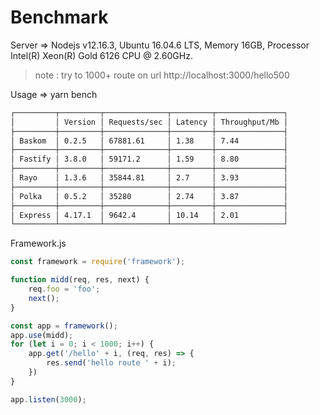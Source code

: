 # Benchmark

Server => Nodejs v12.16.3, Ubuntu 16.04.6 LTS, Memory 16GB, Processor Intel(R) Xeon(R) Gold 6126 CPU @ 2.60GHz.
> note : try to 1000+ route on url http://localhost:3000/hello500

Usage => yarn bench
```bash
┌─────────┬─────────┬──────────────┬─────────┬───────────────┐
│         │ Version │ Requests/sec │ Latency │ Throughput/Mb │
├─────────┼─────────┼──────────────┼─────────┼───────────────┤
│ Baskom  │ 0.2.5   │ 67881.61     │ 1.38    │ 7.44          │
├─────────┼─────────┼──────────────┼─────────┼───────────────┤
│ Fastify │ 3.8.0   │ 59171.2      │ 1.59    │ 8.80          │
├─────────┼─────────┼──────────────┼─────────┼───────────────┤
│ Rayo    │ 1.3.6   │ 35844.81     │ 2.7     │ 3.93          │
├─────────┼─────────┼──────────────┼─────────┼───────────────┤
│ Polka   │ 0.5.2   │ 35280        │ 2.74    │ 3.87          │
├─────────┼─────────┼──────────────┼─────────┼───────────────┤
│ Express │ 4.17.1  │ 9642.4       │ 10.14   │ 2.01          │
└─────────┴─────────┴──────────────┴─────────┴───────────────┘

```

Framework.js
```js
const framework = require('framework');

function midd(req, res, next) {
    req.foo = 'foo';
    next();
}

const app = framework();
app.use(midd);
for (let i = 0; i < 1000; i++) {
    app.get('/hello' + i, (req, res) => {
        res.send('hello route ' + i);
    })
}

app.listen(3000);
```

